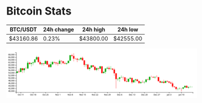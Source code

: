 # Bitcoin Stats

BTC/USDT|24h change|24h high|24h low|
|---|---|---|---|
|$43160.86|0.23%|$43800.00|$42555.00|

<img src="./chart.svg">
